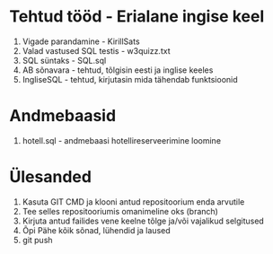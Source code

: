 # Tehtud tööd - Erialane ingise keel
1. Vigade parandamine - KirillSats
2. Valad vastused SQL testis - w3quizz.txt
3. SQL süntaks - SQL.sql
4. AB sõnavara - tehtud, tõlgisin eesti ja inglise keeles
5. IngliseSQL - tehtud, kirjutasin mida tähendab funktsioonid


# Andmebaasid 
1. hotell.sql - andmebaasi hotellireserveerimine loomine




# Ülesanded

1. Kasuta GIT CMD ja klooni antud repositoorium enda arvutile
2. Tee selles repositooriumis omanimeline oks (branch)
3. Kirjuta antud failides vene keelne tõlge ja/või vajalikud selgitused
4. Õpi Pähe kõik sõnad, lühendid ja laused
5. git push
